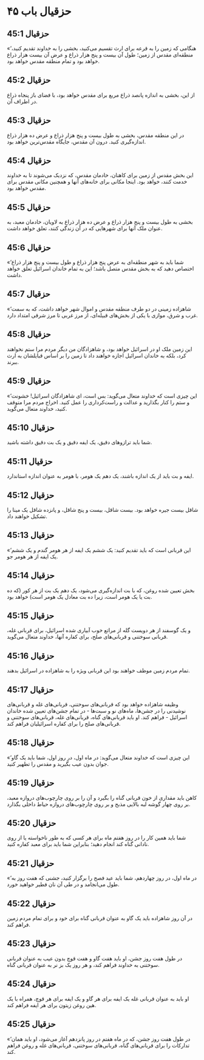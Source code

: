 # حزقیال باب ۴۵

## حزقیال 45:1
«‘هنگامی که زمین را به قرعه برای ارث تقسیم می‌کنید، بخشی را به خداوند تقدیم کنید، منطقه‌ای مقدس از زمین؛ طول آن بیست و پنج هزار ذراع و عرض آن بیست هزار ذراع خواهد بود و تمام منطقه مقدس خواهد بود.

## حزقیال 45:2
از این، بخشی به اندازه پانصد ذراع مربع برای مقدس خواهد بود، با فضای باز پنجاه ذراع در اطراف آن.

## حزقیال 45:3
در این منطقه مقدس، بخشی به طول بیست و پنج هزار ذراع و عرض ده هزار ذراع اندازه‌گیری کنید. درون آن مقدس، جایگاه مقدس‌ترین خواهد بود.

## حزقیال 45:4
این بخش مقدس از زمین برای کاهنان، خادمان مقدس، که نزدیک می‌شوند تا به خداوند خدمت کنند، خواهد بود. اینجا مکانی برای خانه‌های آنها و همچنین مکانی مقدس برای مقدس خواهد بود.

## حزقیال 45:5
بخشی به طول بیست و پنج هزار ذراع و عرض ده هزار ذراع به لاویان، خادمان معبد، به عنوان ملک آنها برای شهرهایی که در آن زندگی کنند، تعلق خواهد داشت.

## حزقیال 45:6
«‘شما باید به شهر منطقه‌ای به عرض پنج هزار ذراع و طول بیست و پنج هزار ذراع اختصاص دهید که به بخش مقدس متصل باشد؛ این به تمام خاندان اسرائیل تعلق خواهد داشت.

## حزقیال 45:7
«‘شاهزاده زمینی در دو طرف منطقه مقدس و اموال شهر خواهد داشت، که به سمت غرب و شرق، موازی با یکی از بخش‌های قبیله‌ای، از مرز غربی تا مرز شرقی امتداد دارد.

## حزقیال 45:8
این زمین ملک او در اسرائیل خواهد بود، و شاهزادگان من دیگر مردم مرا ستم نخواهند کرد، بلکه به خاندان اسرائیل اجازه خواهند داد تا زمین را بر اساس قبایلشان به ارث ببرند.

## حزقیال 45:9
«‘این چیزی است که خداوند متعال می‌گوید: بس است، ای شاهزادگان اسرائیل! خشونت و ستم را کنار بگذارید و عدالت و راست‌کرداری را عمل کنید. اخراج مردم مرا متوقف کنید، خداوند متعال می‌گوید.

## حزقیال 45:10
شما باید ترازوهای دقیق، یک ایفه دقیق و یک بت دقیق داشته باشید.

## حزقیال 45:11
ایفه و بت باید از یک اندازه باشند، یک دهم یک هومر، با هومر به عنوان اندازه استاندارد.

## حزقیال 45:12
شاقل بیست جیره خواهد بود. بیست شاقل، بیست و پنج شاقل، و پانزده شاقل یک مینا را تشکیل خواهند داد.

## حزقیال 45:13
«‘این قربانی است که باید تقدیم کنید: یک ششم یک ایفه از هر هومر گندم و یک ششم یک ایفه از هر هومر جو.

## حزقیال 45:14
بخش تعیین شده روغن، که با بت اندازه‌گیری می‌شود، یک دهم یک بت از هر کور (که ده بت یا یک هومر است، زیرا ده بت معادل یک هومر است) خواهد بود.

## حزقیال 45:15
و یک گوسفند از هر دویست گله از مراتع خوب آبیاری شده اسرائیل، برای قربانی غله، قربانی سوختنی و قربانی‌های صلح، برای کفاره آنها، خداوند متعال می‌گوید.

## حزقیال 45:16
تمام مردم زمین موظف خواهند بود این قربانی ویژه را به شاهزاده در اسرائیل بدهند.

## حزقیال 45:17
وظیفه شاهزاده خواهد بود که قربانی‌های سوختنی، قربانی‌های غله و قربانی‌های نوشیدنی را در جشن‌ها، ماه‌های نو و سبت‌ها - در تمام جشن‌های تعیین شده خاندان اسرائیل - فراهم کند. او باید قربانی‌های گناه، قربانی‌های غله، قربانی‌های سوختنی و قربانی‌های صلح را برای کفاره اسرائیلیان فراهم کند.

## حزقیال 45:18
«‘این چیزی است که خداوند متعال می‌گوید: در ماه اول، در روز اول، شما باید یک گاو جوان بدون عیب بگیرید و مقدس را تطهیر کنید.

## حزقیال 45:19
کاهن باید مقداری از خون قربانی گناه را بگیرد و آن را بر روی چارچوب‌های دروازه معبد، بر روی چهار گوشه لبه بالایی مذبح و بر روی چارچوب‌های دروازه حیاط داخلی بگذارد.

## حزقیال 45:20
شما باید همین کار را در روز هفتم ماه برای هر کسی که به طور ناخواسته یا از روی نادانی گناه کند انجام دهید؛ بنابراین شما باید برای معبد کفاره کنید.

## حزقیال 45:21
«‘در ماه اول، در روز چهاردهم، شما باید عید فصح را برگزار کنید، جشنی که هفت روز به طول می‌انجامد و در طی آن نان فطیر خواهید خورد.

## حزقیال 45:22
در آن روز شاهزاده باید یک گاو به عنوان قربانی گناه برای خود و برای تمام مردم زمین فراهم کند.

## حزقیال 45:23
در طول هفت روز جشن، او باید هفت گاو و هفت قوچ بدون عیب به عنوان قربانی سوختنی به خداوند فراهم کند، و هر روز یک بز نر به عنوان قربانی گناه.

## حزقیال 45:24
او باید به عنوان قربانی غله یک ایفه برای هر گاو و یک ایفه برای هر قوچ، همراه با یک هین روغن زیتون برای هر ایفه فراهم کند.

## حزقیال 45:25
«‘در طول هفت روز جشن، که در ماه هفتم در روز پانزدهم آغاز می‌شود، او باید همان تدارکات را برای قربانی‌های گناه، قربانی‌های سوختنی، قربانی‌های غله و روغن فراهم کند.
